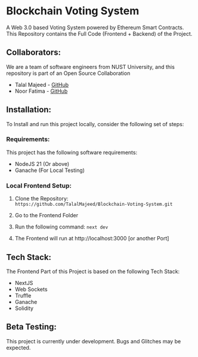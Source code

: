# Blockchain Voting System

A Web 3.0 based Voting System powered by Ethereum Smart Contracts. This Repository contains the Full Code (Frontend + Backend) of the Project.

## Collaborators:

We are a team of software engineers from NUST University, and this repository is part of an Open Source Collaboration

-   Talal Majeed - [GitHub](https://www.github.com/TalalMajeed)
-   Noor Fatima - [GitHub](https://www.github.com/nooorf)

## Installation:

To Install and run this project locally, consider the following set of steps:

### Requirements:

This project has the following software requirements:

-   NodeJS 21 (Or above)
-   Ganache (For Local Testing)

### Local Frontend Setup:

1. Clone the Repository:  
   `https://github.com/TalalMajeed/Blockchain-Voting-System.git`

2. Go to the Frontend Folder

3. Run the following command:
   `next dev`

4. The Frontend will run at http://localhost:3000 [or another Port]


## Tech Stack:

The Frontend Part of this Project is based on the following Tech Stack:

-   NextJS
-   Web Sockets
-   Truffle
-   Ganache
-   Solidity

## Beta Testing:

This project is currently under development. Bugs and Glitches may be expected.
